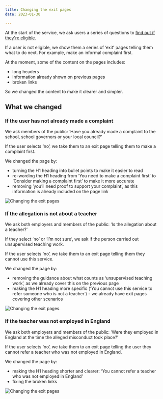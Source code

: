 ```yaml
---
title: Changing the exit pages
date: 2023-01-30

---
```


At the start of the service, we ask users a series of questions to [find out if they're eligible](/teacher-misconduct/mvp-eligibility).

If a user is not eligible, we show them a series of ‘exit’ pages telling them what to do next. For example, make an informal complaint first.

At the moment, some of the content on the pages includes:

- long headers
- information already shown on previous pages
- broken links

So we changed the content to make it clearer and simpler.


## What we changed

###  If the user has not already made a complaint

We ask members of the public: ‘Have you already made a complaint to the school, school governors or your local council?’

If the user selects ‘no’, we take them to an exit page telling them to make a complaint first.

We changed the page by:

- turning the H1 heading into bullet points to make it easier to read
- re-wording the H1 heading from ‘You need to make a complaint first’ to ‘Consider making a complaint first’ to make it more accurate
- removing ‘you’ll need proof to support your complaint’, as this information is already included on the page link


![Changing the exit pages](consider-making-complaint.png)

### If the allegation is not about a teacher

We ask both employers and members of the public: ‘Is the allegation about a teacher?’

If they select ‘no’ or ‘I’m not sure’, we ask if the person carried out unsupervised teaching work.

If the user selects ‘no’, we take them to an exit page telling them they cannot use this service.

We changed the page by:

- removing the guidance about what counts as ‘unsupervised teaching work’, as we already cover this on the previous page
- making the H1 heading more specific (‘You cannot use this service to refer someone who is not a teacher’) - we already have exit pages covering other scenarios

![Changing the exit pages](cannot-use-this-service.png)

### If the teacher was not employed in England

We ask both employers and members of the public: ‘Were they employed in England at the time the alleged misconduct took place?’

If the user selects ‘no’, we take them to an exit page telling the user they cannot refer a teacher who was not employed in England.

We changed the page by:

- making the H1 heading shorter and clearer: ‘You cannot refer a teacher who was not employed in England’
- fixing the broken links

![Changing the exit pages](cannot-refer-if-not-employed-in-england.png)


